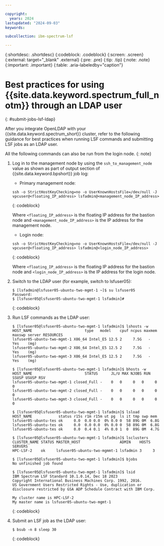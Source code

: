```yaml
---

copyright:
  years: 2024
lastupdated: "2024-09-03"
keywords:

subcollection: ibm-spectrum-lsf

---
```


{:shortdesc: .shortdesc}
{:codeblock: .codeblock}
{:screen: .screen}
{:external: target="_blank" .external}
{:pre: .pre}
{:tip: .tip}
{:note: .note}
{:important: .important}
{:table: .aria-labeledby="caption"}

# Best practices for using {{site.data.keyword.spectrum_full_notm}} through an LDAP user
{: #submit-jobs-lsf-ldap}

After you integrate OpenLDAP with your {{site.data.keyword.spectrum_short}} cluster, refer to the following guidance for best practices when running LSF commands and submitting LSF jobs as an LDAP user.

All the following commands can also be run from the login node.
{: note}

1. Log in to the management node by using the `ssh_to_management_node` value as shown as part of output section of {{site.data.keyword.bpshort}} job log:

    * Primary management node:

    ```text
    ssh -o StrictHostKeyChecking=no -o UserKnownHostsFile=/dev/null -J vpcuser@<floating_IP_address> lsfadmin@<management_node_IP_address>
    ```
    {: codeblock}

    Where `<floating_IP_address>` is the floating IP address for the bastion node and `<management_node_IP_address>` is the IP address for the management node.

    * Login node:

    ```text
    ssh -o StrictHostKeyChecking=no -o UserKnownHostsFile=/dev/null -J vpcuser@<floating_IP_address> lsfadmin@<login_node_IP_address>
    ```
    {: codeblock}

    Where `<floating_IP_address>` is the floating IP address for the bastion node and `<login_node_IP_address>` is the IP address for the login node.

2. Switch to the LDAP user (for example, switch to lsfuser05):

    ```text
    $ [lsfadmin@lsfuser05-ubuntu-two-mgmt-1 ~]$ su lsfuser05
    Password:
    $ [lsfuser05@lsfuser05-ubuntu-two-mgmt-1 lsfadmin]#
    ```
    {: codeblock}

3. Run LSF commands as the LDAP user:

    ```text
    $ [lsfuser05@lsfuser05-ubuntu-two-mgmt-1 lsfadmin]$ lshosts -w
    HOST_NAME                        type   model    cpuf ncpus maxmem maxswp server RESOURCES
    lsfuser05-ubuntu-two-mgmt-1 X86_64 Intel_E5 12.5 2     7.5G   -      Yes    (mg)
    lsfuser05-ubuntu-two-mgmt-2 X86_64 Intel_E5 12.5 2     7.5G   -      Yes    (mg)
    lsfuser05-ubuntu-two-mgmt-3 X86_64 Intel_E5 12.5 2     7.5G   -      Yes    (mg)

    $ [lsfuser05@lsfuser05-ubuntu-two-mgmt-1 lsfadmin]$ bhosts -w
    HOST_NAME                        STATUS      JL/U MAX NJOBS RUN SSUSP USUSP RSV
    lsfuser05-ubuntu-two-mgmt-1 closed_Full -    0   0     0   0     0     0
    lsfuser05-ubuntu-two-mgmt-2 closed_Full -    0   0     0   0     0     0
    lsfuser05-ubuntu-two-mgmt-3 closed_Full -    0   0     0   0     0     0

    $ [lsfuser05@lsfuser05-ubuntu-two-mgmt-1 lsfadmin]$ lsload
    HOST_NAME            status r15s r1m r15m ut pg  ls it tmp swp mem
    lsfuser05-ubuntu-tes ok     0.0  0.0 0.0  0% 0.0 0  58 89G 0M  6.8G
    lsfuser05-ubuntu-tes ok     0.0  0.0 0.0  0% 0.0 0  58 89G 0M  6.8G
    lsfuser05-ubuntu-tes ok     0.0  0.4 0.1  4% 0.0 1  0  89G 0M  4.7G

    $ [lsfuser05@lsfuser05-ubuntu-two-mgmt-1 lsfadmin]$ lsclusters
    CLUSTER_NAME STATUS MASTER_HOST                  ADMIN    HOSTS SERVERS
    HPC-LSF-2    ok     lsfuser05-ubuntu-two-mgmmt-1 lsfadmin 3     3

    $ [lsfuser05@lsfuser05-ubuntu-two-mgmt-1 lsfadmin]$ bjobs
    No unfinished job found

    $ [lsfuser05@lsfuser05-ubuntu-two-mgmt-1 lsfadmin]$ lsid
    IBM Spectrum LSF Standard 10.1.0.14, Dec 18 2023
    Copyright International Business Machines Corp. 1992, 2016.
    US Government Users Restricted Rights - Use, duplication or disclosure restricted by GSA ADP Schedule Contract with IBM Corp.

    My cluster name is HPC-LSF-2
    My master name is lsfuser05-ubuntu-two-mgmt-1
    ```
    {: codeblock}

4.  Submit an LSF job as the LDAP user:

    ```text
    $ bsub -n 8 sleep 30
    ```
    {: codeblock}
